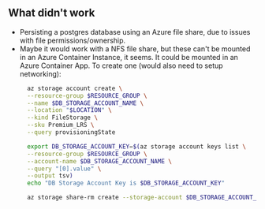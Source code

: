 ## What didn't work

- Persisting a postgres database using an Azure file share, due to issues with file permissions/ownership.
- Maybe it would work with a NFS file share, but these can't be mounted in an Azure Container Instance, it seems. It could be mounted in an Azure Container App. To create one (would also need to setup networking):
  ```bash
    az storage account create \
    --resource-group $RESOURCE_GROUP \
    --name $DB_STORAGE_ACCOUNT_NAME \
    --location "$LOCATION" \
    --kind FileStorage \
    --sku Premium_LRS \
    --query provisioningState

    export DB_STORAGE_ACCOUNT_KEY=$(az storage account keys list \
    --resource-group $RESOURCE_GROUP \
    --account-name $DB_STORAGE_ACCOUNT_NAME \
    --query "[0].value" \
    --output tsv)
    echo "DB Storage Account Key is $DB_STORAGE_ACCOUNT_KEY"

    az storage share-rm create --storage-account $DB_STORAGE_ACCOUNT_NAME  -g $RESOURCE_GROUP  -n $DB_FILE_SHARE_NAME --enabled-protocols NFS
  ```